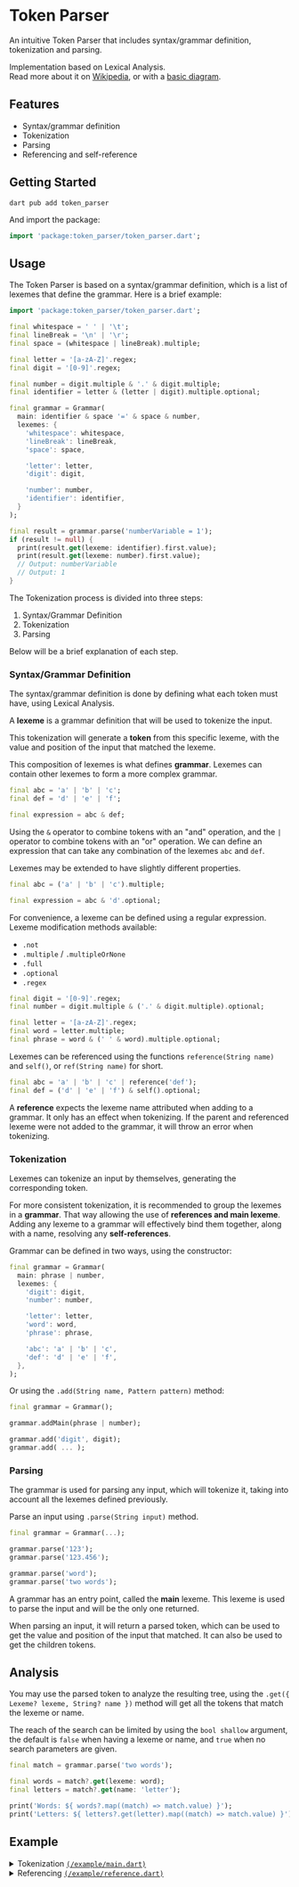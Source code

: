 # Token Parser

An intuitive Token Parser that includes syntax/grammar definition, tokenization and parsing.

Implementation based on Lexical Analysis.<br>
Read more about it on [Wikipedia](https://en.wikipedia.org/wiki/Lexical_analysis), or with a [basic diagram](https://raw.githubusercontent.com/DrafaKiller/TokenParser-dart/main/docs/Lexical%20Analysis.png).

## Features

- Syntax/grammar definition
- Tokenization
- Parsing
- Referencing and self-reference

## Getting Started 

```
dart pub add token_parser
```

And import the package:

```dart
import 'package:token_parser/token_parser.dart';
```

## Usage

The Token Parser is based on a syntax/grammar definition, which is a list of lexemes that define the grammar. Here is a brief example:

```dart
import 'package:token_parser/token_parser.dart';

final whitespace = ' ' | '\t';
final lineBreak = '\n' | '\r';
final space = (whitespace | lineBreak).multiple;

final letter = '[a-zA-Z]'.regex;
final digit = '[0-9]'.regex;

final number = digit.multiple & '.' & digit.multiple;
final identifier = letter & (letter | digit).multiple.optional;

final grammar = Grammar(
  main: identifier & space '=' & space & number,
  lexemes: {
    'whitespace': whitespace,
    'lineBreak': lineBreak,
    'space': space,

    'letter': letter,
    'digit': digit,

    'number': number,
    'identifier': identifier,
  }
);

final result = grammar.parse('numberVariable = 1');
if (result != null) {
  print(result.get(lexeme: identifier).first.value);
  print(result.get(lexeme: number).first.value);
  // Output: numberVariable
  // Output: 1
}
```

The Tokenization process is divided into three steps:
  1) Syntax/Grammar Definition
  2) Tokenization
  3) Parsing

Below will be a brief explanation of each step.

### Syntax/Grammar Definition

The syntax/grammar definition is done by defining what each token must have, using Lexical Analysis.

A **lexeme** is a grammar definition that will be used to tokenize the input.

This tokenization will generate a **token** from this specific lexeme, with the value and position of the input that matched the lexeme.

This composition of lexemes is what defines **grammar**. Lexemes can contain other lexemes to form a more complex grammar.

```dart
final abc = 'a' | 'b' | 'c';
final def = 'd' | 'e' | 'f';

final expression = abc & def;
```

Using the `&` operator to combine tokens with an "and" operation, and the `|` operator to combine tokens with an "or" operation.
We can define an expression that can take any combination of the lexemes `abc` and `def`.

Lexemes may be extended to have slightly different properties.

```dart
final abc = ('a' | 'b' | 'c').multiple;

final expression = abc & 'd'.optional;
```

For convenience, a lexeme can be defined using a regular expression.<br>
Lexeme modification methods available:
  - `.not`
  - `.multiple` / `.multipleOrNone`
  - `.full`
  - `.optional`
  - `.regex`

```dart
final digit = '[0-9]'.regex;
final number = digit.multiple & ('.' & digit.multiple).optional;

final letter = '[a-zA-Z]'.regex;
final word = letter.multiple;
final phrase = word & (' ' & word).multiple.optional;
```

Lexemes can be referenced using the functions `reference(String name)` and `self()`, or `ref(String name)` for short.

```dart
final abc = 'a' | 'b' | 'c' | reference('def');
final def = ('d' | 'e' | 'f') & self().optional;
```

A **reference** expects the lexeme name attributed when adding to a grammar.
It only has an effect when tokenizing. If the parent and referenced lexeme were not added to the grammar, it will throw an error when tokenizing.

### Tokenization

Lexemes can tokenize an input by themselves, generating the corresponding token.

For more consistent tokenization, it is recommended to group the lexemes in a **grammar**.
That way allowing the use of **references and main lexeme**. Adding any lexeme to a grammar will effectively bind them together, along with a name, resolving any **self-references**.

Grammar can be defined in two ways, using the constructor:

```dart
final grammar = Grammar(
  main: phrase | number,
  lexemes: {
    'digit': digit,
    'number': number,

    'letter': letter,
    'word': word,
    'phrase': phrase,

    'abc': 'a' | 'b' | 'c',
    'def': 'd' | 'e' | 'f',
  },
);
```

Or using the `.add(String name, Pattern pattern)` method:

```dart
final grammar = Grammar();

grammar.addMain(phrase | number);

grammar.add('digit', digit);
grammar.add( ... );
```

### Parsing

The grammar is used for parsing any input, which will tokenize it, taking into account all the lexemes defined previously.

Parse an input using `.parse(String input)` method.

```dart
final grammar = Grammar(...);

grammar.parse('123');
grammar.parse('123.456');

grammar.parse('word');
grammar.parse('two words');
```

A grammar has an entry point, called the **main** lexeme. This lexeme is used to parse the input and will be the only one returned.

When parsing an input, it will return a parsed token, which can be used to get the value and position of the input that matched. It can also be used to get the children tokens.

## Analysis

You may use the parsed token to analyze the resulting tree, using the `.get({ Lexeme? lexeme, String? name })` method will get all the tokens that match the lexeme or name.

The reach of the search can be limited by using the `bool shallow` argument, the default is `false` when having a lexeme or name, and `true` when no search parameters are given.

```dart
final match = grammar.parse('two words');

final words = match?.get(lexeme: word);
final letters = match?.get(name: 'letter');

print('Words: ${ words?.map((match) => match.value) }');
print('Letters: ${ letters?.get(letter).map((match) => match.value) }');
```

## Example

<details>
  <summary>
    Tokenization
    <a href="https://github.com/DrafaKiller/TokenParser-dart/blob/main/example/main.dart">
      <code>(/example/main.dart)</code>
    </a>
  </summary>
    
  ```dart
  import 'package:token_parser/token_parser.dart';

  void main() {
    final whitespace = ' ' | '\t';
    final lineBreak = '\n' | '\r';
    final space = (whitespace | lineBreak).multiple;

    final letter = '[a-zA-Z]'.regex;
    final digit = '[0-9]'.regex;

    final identifier = letter & (letter | digit).multiple.optional;
    
    final number = digit.multiple & ('.' & digit.multiple).optional;
    final string = '"' & '[^"]*'.regex & '"'
                | "'" & "[^']*".regex & "'";

    final variableDeclaration =
      'var' & space & identifier & space.optional & '=' & space.optional & (number | string) & space.optional & (';' | space);

    final grammar = Grammar(
      main: (variableDeclaration | space).multiple,
      lexemes: {
        'whitespace': whitespace,
        'lineBreak': lineBreak,
        'space': space,

        'letter': letter,
        'digit': digit,

        'identifier': identifier,

        'number': number,
        'string': string,

        'variableDeclaration': variableDeclaration,
      },
    );

    final result = grammar.parse('''
      var hello = "world";
      var foo = 123;
      var bar = 123.456;
    ''');
    
    final numbers = result?.get(lexeme: number).map((match) => match.group(0));
    final identifiers = result?.get(lexeme: identifier).map((match) => '"${ match.group(0) }"');

    print('Numbers: $numbers');
    print('Identifiers: $identifiers');
  }
  ```
</details>

<details>
  <summary>
    Referencing
    <a href="https://github.com/DrafaKiller/TokenParser-dart/blob/main/example/reference.dart">
      <code>(/example/reference.dart)</code>
    </a>
  </summary>
    
  ```dart
  import 'package:token_parser/token_parser.dart';

  void main() {
    final expression = 'a' & Lexeme.reference('characterB').optional;
    final characterB = 'b'.lexeme();

    final recursive = 'a' & Lexeme.self().optional;

    final grammar = Grammar(
      main: expression,
      lexemes: {
        'expression': expression,
        'characterB': characterB,
        
        'recursive': recursive,
      }
    );

    print(grammar.parse('ab')?.get(lexeme: characterB));
    print(grammar.parse('aaa', recursive)?.get(lexeme: recursive));
  }
  ```
</details>

